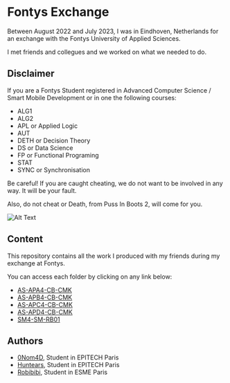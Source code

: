 # Fontys Exchange

Between August 2022 and July 2023, I was in Eindhoven, Netherlands for an exchange with the Fontys University of Applied Sciences.

I met friends and collegues and we worked on what we needed to do.

## Disclaimer

If you are a Fontys Student registered in Advanced Computer Science / Smart Mobile Development or in one the following courses:

- ALG1
- ALG2
- APL or Applied Logic
- AUT
- DETH or Decision Theory
- DS or Data Science
- FP or Functional Programing
- STAT
- SYNC or Synchronisation

Be careful! If you are caught cheating, we do not want to be involved in any way. It will be your fault.

Also, do not cheat or Death, from Puss In Boots 2, will come for you.

![Alt Text](https://media.tenor.com/dyUygrvpkvYAAAAC/ready-to-fight-death-wolf.gif)

## Content

This repository contains all the work I produced with my friends during my exchange at Fontys.

You can access each folder by clicking on any link below:

- [AS-APA4-CB-CMK](./AS-APA4-CB-CMK)
- [AS-APB4-CB-CMK](./AS-APB4-CB-CMK)
- [AS-APC4-CB-CMK](./AS-APC4-CB-CMK)
- [AS-APD4-CB-CMK](./AS-APD4-CB-CMK)
- [SM4-SM-RB01](./SM4-SM-RB01/)

## Authors

- [0Nom4D](https://github.com/0Nom4D), Student in EPITECH Paris
- [Huntears](https://github.com/huntears), Student in EPITECH Paris
- [Robibibi](https://github.com/Robibibi), Student in ESME Paris
